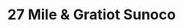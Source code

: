 ---
title: "27 Mile & Gratiot Sunoco"
url: /new-haven/27-mile-and-gratiot-sunoco/
shop: convenience
---